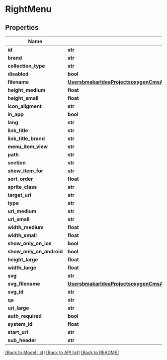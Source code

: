 # RightMenu

## Properties
Name | Type | Description | Notes
------------ | ------------- | ------------- | -------------
**id** | **str** |  | [optional] 
**brand** | **str** |  | [optional] 
**collection_type** | **str** |  | [optional] 
**disabled** | **bool** |  | [optional] 
**filename** | [**UsersbmakarIdeaProjectsoxygenCmsApisrcmainresourcesstaticprivatecomponentssvgFilenameYamlSvgFilename**](UsersbmakarIdeaProjectsoxygenCmsApisrcmainresourcesstaticprivatecomponentssvgFilenameYamlSvgFilename.md) |  | [optional] 
**height_medium** | **float** |  | [optional] 
**height_small** | **float** |  | [optional] 
**icon_aligment** | **str** |  | [optional] 
**in_app** | **bool** |  | [optional] 
**lang** | **str** |  | [optional] 
**link_title** | **str** |  | [optional] 
**link_title_brand** | **str** |  | [optional] 
**menu_item_view** | **str** |  | [optional] 
**path** | **str** |  | [optional] 
**section** | **str** |  | [optional] 
**show_item_for** | **str** |  | [optional] 
**sort_order** | **float** |  | [optional] 
**sprite_class** | **str** |  | [optional] 
**target_uri** | **str** |  | [optional] 
**type** | **str** |  | [optional] 
**uri_medium** | **str** |  | [optional] 
**uri_small** | **str** |  | [optional] 
**width_medium** | **float** |  | [optional] 
**width_small** | **float** |  | [optional] 
**show_only_on_ios** | **bool** |  | [optional] 
**show_only_on_android** | **bool** |  | [optional] 
**height_large** | **float** |  | [optional] 
**width_large** | **float** |  | [optional] 
**svg** | **str** |  | [optional] 
**svg_filename** | [**UsersbmakarIdeaProjectsoxygenCmsApisrcmainresourcesstaticprivatecomponentsfilenameYamlFilename**](UsersbmakarIdeaProjectsoxygenCmsApisrcmainresourcesstaticprivatecomponentsfilenameYamlFilename.md) |  | [optional] 
**svg_id** | **str** |  | [optional] 
**qa** | **str** |  | [optional] 
**uri_large** | **str** |  | [optional] 
**auth_required** | **bool** |  | [optional] 
**system_id** | **float** |  | [optional] 
**start_url** | **str** |  | [optional] 
**sub_header** | **str** |  | [optional] 

[[Back to Model list]](../README.md#documentation-for-models) [[Back to API list]](../README.md#documentation-for-api-endpoints) [[Back to README]](../README.md)

